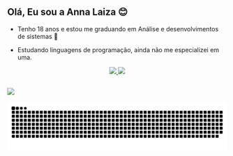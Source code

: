 ## Olá, Eu sou a Anna Laiza 😊

- Tenho 18 anos e estou me graduando em Análise e desenvolvimentos de sistemas 📝

- Estudando linguagens de programação, ainda não me especializei em uma. 

<div align="center">
  <a href="https://github.com/Annas0uza">
  <img height="180em" src="https://github-readme-stats.vercel.app/api?username=Annas0uza&show_icons=true&theme=dark&include_all_commits=true&count_private=true"/>
  <img height="180em" src="https://github-readme-stats.vercel.app/api/top-langs/?username=Annas0uza&layout=compact&langs_count=7&theme=dark"/>
</div> 
  
 ##
  
  <div> 
  <a href = "mailto:souzalaiza09@gmail.com"><img src="https://img.shields.io/badge/-Gmail-%23333?style=for-the-badge&logo=gmail&logoColor=white" target="_blank"></a>
  </div>
  
   ![Snake animation](https://github.com/ellen2121/ellen2121/blob/output/github-contribution-grid-snake.svg)
  
